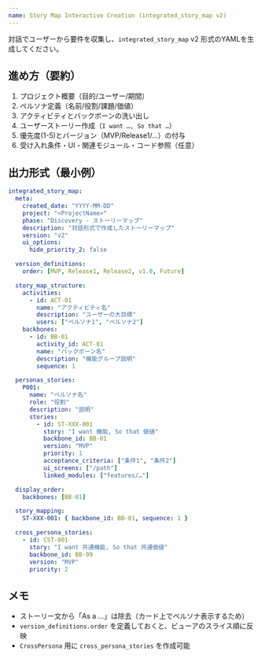 ```yaml
---
name: Story Map Interactive Creation (integrated_story_map v2)
---
```


対話でユーザーから要件を収集し、`integrated_story_map` v2 形式のYAMLを生成してください。

## 進め方（要約）
1. プロジェクト概要（目的/ユーザー/期間）
2. ペルソナ定義（名前/役割/課題/価値）
3. アクティビティとバックボーンの洗い出し
4. ユーザーストーリー作成（`I want …, So that …`）
5. 優先度(1-5)とバージョン（MVP/Release1/…）の付与
6. 受け入れ条件・UI・関連モジュール・コード参照（任意）

## 出力形式（最小例）
```yaml
integrated_story_map:
  meta:
    created_date: "YYYY-MM-DD"
    project: "<ProjectName>"
    phase: "Discovery - ストーリーマップ"
    description: "対話形式で作成したストーリーマップ"
    version: "v2"
    ui_options:
      hide_priority_2: false

  version_definitions:
    order: [MVP, Release1, Release2, v1.0, Future]

  story_map_structure:
    activities:
      - id: ACT-01
        name: "アクティビティ名"
        description: "ユーザーの大目標"
        users: ["ペルソナ1", "ペルソナ2"]
    backbones:
      - id: BB-01
        activity_id: ACT-01
        name: "バックボーン名"
        description: "機能グループ説明"
        sequence: 1

  personas_stories:
    P001:
      name: "ペルソナ名"
      role: "役割"
      description: "説明"
      stories:
        - id: ST-XXX-001
          story: "I want 機能, So that 価値"
          backbone_id: BB-01
          version: "MVP"
          priority: 1
          acceptance_criteria: ["条件1", "条件2"]
          ui_screens: ["/path"]
          linked_modules: ["features/…"]

  display_order:
    backbones: [BB-01]

  story_mapping:
    ST-XXX-001: { backbone_id: BB-01, sequence: 1 }

  cross_persona_stories:
    - id: CST-001
      story: "I want 共通機能, So that 共通価値"
      backbone_id: BB-99
      version: "MVP"
      priority: 2
```

## メモ
- ストーリー文から「As a …」は除去（カード上でペルソナ表示するため）
- `version_definitions.order` を定義しておくと、ビューアのスライス順に反映
- `CrossPersona` 用に `cross_persona_stories` を作成可能


